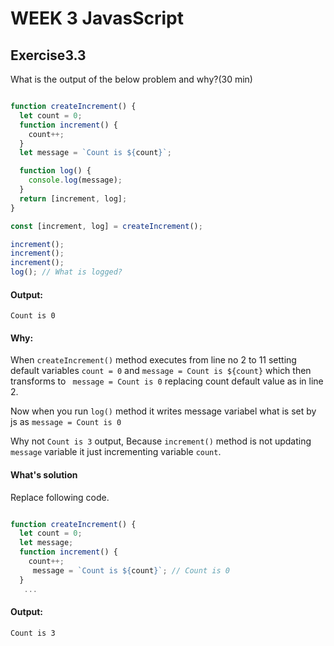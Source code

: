 # WEEK 3 JavasScript

## Exercise3.3


What is the output of the below problem and why?(30 min)

```javascript {.numberLines .lineAnchors}

function createIncrement() {
  let count = 0;
  function increment() {
    count++;
  }
  let message = `Count is ${count}`;

  function log() {
    console.log(message);
  }
  return [increment, log];
}

const [increment, log] = createIncrement();

increment();
increment();
increment();
log(); // What is logged?


```
#### Output:

```
Count is 0
```


#### Why:
When `createIncrement()` method executes from line no 2 to 11
setting default variables ` count = 0 ` and ` message = Count is ${count} `
which then transforms to ` message = Count is 0` replacing count default value as in line 2.


Now when you run `log()` method it writes message variabel what is set by js as   ` message = Count is 0 ` 

Why not `Count is 3` output, Because ` increment() ` method is not updating ` message ` variable
it just incrementing variable `count`.

#### What's solution

Replace following code.

```javascript {.numberLines .lineAnchors}

function createIncrement() {
  let count = 0;
  let message;
  function increment() {
    count++;
     message = `Count is ${count}`; // Count is 0 
  }
   ... 
```
#### Output:

```
Count is 3
```
